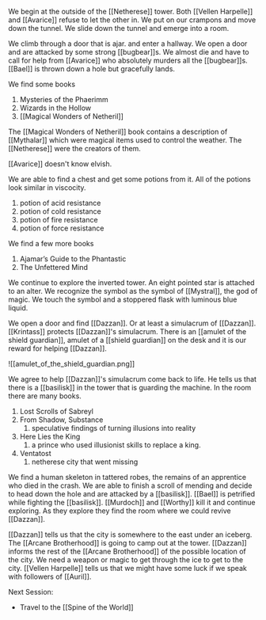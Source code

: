 We begin at the outside of the [[Netherese]] tower. Both [[Vellen Harpelle]] and [[Avarice]] refuse to let the other in. We put on our crampons and move down the tunnel. We slide down the tunnel and emerge into a room.

We climb through a door that is ajar. and enter a hallway. We open a door and are attacked by some strong [[bugbear]]s. We almost die and have to call for help from [[Avarice]] who absolutely murders all the [[bugbear]]s. [[Bael]] is thrown down a hole but gracefully lands.

We find some books
1. Mysteries of the Phaerimm
2. Wizards in the Hollow
3. [[Magical Wonders of Netheril]]

The [[Magical Wonders of Netheril]] book contains a description of [[Mythalar]] which were magical items used to control the weather. The [[Netherese]] were the creators of them.

[[Avarice]] doesn't know elvish.

We are able to find a chest and get some potions from it. All of the potions look similar in viscocity.
1. potion of acid resistance
2. potion of cold resistance
3. potion of fire resistance
4. potion of force resistance

We find a few more books
1. Ajamar’s Guide to the Phantastic
2. The Unfettered Mind

We continue to explore the inverted tower. An eight pointed star is attached to an alter. We recognize the symbol as the symbol of [[Mystral]], the god of magic. We touch the symbol and a stoppered flask with luminous blue liquid.

We open a door and find [[Dazzan]]. Or at least a simulacrum of [[Dazzan]]. [[Krintass]] protects [[Dazzan]]'s simulacrum. There is an [[amulet of the shield guardian]], amulet of a [[shield guardian]] on the desk and it is our reward for helping [[Dazzan]].

![[amulet_of_the_shield_guardian.png]]

We agree to help [[Dazzan]]'s simulacrum come back to life. He tells us that there is a [[basilisk]] in the tower that is guarding the machine. In the room there are many books.

1. Lost Scrolls of Sabreyl
2. From Shadow, Substance 
	1. speculative findings of turning illusions into reality
3. Here Lies the King
	1. a prince who used illusionist skills to replace a king.
4. Ventatost
	1. netherese city that went missing

We find a human skeleton in tattered robes, the remains of an apprentice who died in the crash. We are able to finish a scroll of mending and decide to head down the hole and are attacked by a [[basilisk]]. [[Bael]] is petrified while fighting the [[basilisk]]. [[Murdoch]] and [[Worthy]] kill it and continue exploring. As they explore they find the room where we could revive [[Dazzan]].

[[Dazzan]] tells us that the city is somewhere to the east under an iceberg. The [[Arcane Brotherhood]] is going to camp out at the tower. [[Dazzan]] informs the rest of the [[Arcane Brotherhood]] of the possible location of the city. We need a weapon or magic to get through the ice to get to the city. [[Vellen Harpelle]] tells us that we might have some luck if we speak with followers of [[Auril]].

Next Session:
- Travel to the [[Spine of the World]]